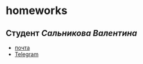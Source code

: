 # homeworks  
## Студент _Сальникова Валентина_
* [почта](mailto:mn.valya.g.70@gmail.com)
* [Telegram](https://t.me/helloovalentine)
